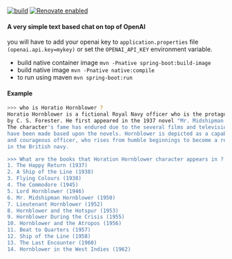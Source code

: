[![build](https://github.com/barakb/opan-api/actions/workflows/build.yml/badge.svg)](https://github.com/barakb/opan-api/actions/workflows/build.yml)
[![Renovate enabled](https://img.shields.io/badge/renovate-enabled-brightgreen.svg)](https://renovatebot.com/)

#### A very simple text based chat on top of OpenAI

you will have to add your openai key to `application.properties` file
`(openai.api.key=mykey)` or set the `OPENAI_API_KEY` environment variable.


* build native container image `mvn -Pnative spring-boot:build-image`
* build native image `mvn -Pnative native:compile`
* to run using maven `mvn spring-boot:run`

#### Example

```bash
>>> who is Horatio Hornblower ?
Horatio Hornblower is a fictional Royal Navy officer who is the protagonist of a series of novels 
by C. S. Forester. He first appeared in the 1937 novel "Mr. Midshipman Hornblower".
The character's fame has endured due to the several films and television programmes that 
have been made based upon the novels. Hornblower is depicted as a capable, intelligent,
and courageous officer, who rises from humble beginnings to become a respected figure 
in the British navy.

>>> What are the books that Horation Hornblower character appears in ?
1. The Happy Return (1937)
2. A Ship of the Line (1938)
3. Flying Colours (1938)
4. The Commodore (1945)
5. Lord Hornblower (1946)
6. Mr. Midshipman Hornblower (1950)
7. Lieutenant Hornblower (1952)
8. Hornblower and the Hotspur (1953)
9. Hornblower During the Crisis (1955)
10. Hornblower and the Atropos (1956)
11. Beat to Quarters (1957)
12. Ship of the Line (1958)
13. The Last Encounter (1960)
14. Hornblower in the West Indies (1962)
```